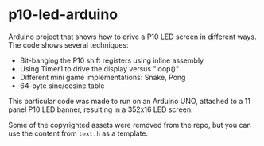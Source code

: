 # p10-led-arduino

Arduino project that shows how to drive a P10 LED screen in different ways. The code shows several techniques:

* Bit-banging the P10 shift registers using inline assembly
* Using Timer1 to drive the display versus "loop()"
* Different mini game implementations: Snake, Pong
* 64-byte sine/cosine table

This particular code was made to run on an Arduino UNO, attached to a 11 panel P10 LED banner, resulting in a 352x16 LED screen.

Some of the copyrighted assets were removed from the repo, but you can use the content from `text.h` as a template.

